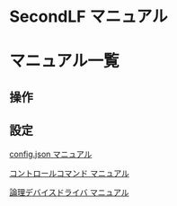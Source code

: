 # SecondLF マニュアル


# マニュアル一覧

## 操作


## 設定
[config.json マニュアル](confjson.md)

[コントロールコマンド マニュアル](commands.md)

[論理デバイスドライバ マニュアル](logdrv.md)